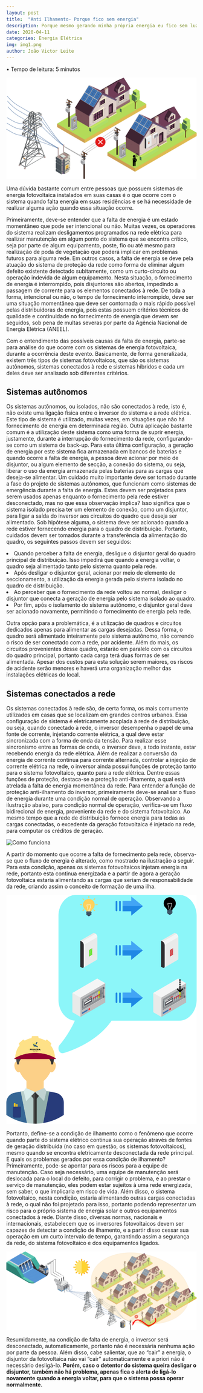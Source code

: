 ```yaml
---
layout: post
title:  "Anti Ilhamento- Porque fico sem energia"
description: Porque mesmo gerando minha própria energia eu fico sem luz, quando a concessionária não fornece
date: 2020-04-11
categories: Energia Elétrica
img: img1.png
author: João Victor Leite
---
```



•	Tempo de leitura: 5 minutos


![Inicio](img1.png)

Uma dúvida bastante comum entre pessoas que possuem sistemas de energia fotovoltaica instalados em suas casas é o que ocorre com o sistema quando falta energia em suas residências e se há necessidade de realizar alguma ação quando essa situação ocorre. 

Primeiramente, deve-se entender que a falta de energia é um estado momentâneo que pode ser intencional ou não. Muitas vezes, os operadores do sistema realizam desligamentos programados na rede elétrica para realizar manutenção em algum ponto do sistema que se encontra crítico, seja por parte de algum equipamento, poste, fio ou até mesmo para realização de poda de vegetação que poderá implicar em problemas futuros para alguma rede. Em outros casos, a falta de energia se deve pela atuação do sistema de proteção da rede como forma de eliminar algum defeito existente detectado subitamente, como um curto-circuito ou operação indevida de algum equipamento. Nesta situação, o fornecimento de energia é interrompido, pois disjuntores são abertos, impedindo a passagem de corrente para os elementos conectados à rede.  De toda a forma, intencional ou não, o tempo de fornecimento interrompido, deve ser uma situação momentânea que deve ser contornada o mais rápido possível pelas distribuidoras de energia, pois estas possuem critérios técnicos de qualidade e continuidade no fornecimento de energia que devem ser seguidos, sob pena de multas severas por parte da Agência Nacional de Energia Elétrica (ANEEL).  

Com o entendimento das possíveis causas da falta de energia, parte-se para análise do que ocorre com os sistemas de energia fotovoltaica, durante a ocorrência deste evento. Basicamente, de forma generalizada, existem três tipos de sistemas fotovoltaicos, que são os sistemas autônomos, sistemas conectados à rede e sistemas híbridos e cada um deles deve ser analisado sob diferentes critérios.


<h2>Sistemas autônomos </h2>

Os sistemas autônomos, ou isolados, não são conectados à rede, isto é, não existe uma ligação física entre o inversor do sistema e a rede elétrica. Este tipo de sistema é utilizado, muitas vezes, em situações que não há fornecimento de energia em determinada região. Outra aplicação bastante comum é a utilização deste sistema como uma forma de suprir energia, justamente, durante a interrupção do fornecimento da rede, configurando-se como um sistema de back-up. 
Para esta última configuração, a geração de energia por este sistema fica armazenada em bancos de baterias e quando ocorre a falta de energia, a pessoa deve acionar por meio de disjuntor, ou algum elemento de secção, a conexão do sistema, ou seja, liberar o uso da energia armazenada pelas baterias para as cargas que deseja-se alimentar. 
Um cuidado muito importante deve ser tomado durante a fase do projeto de sistemas autônomos, que funcionam como sistemas de emergência durante a falta de energia. Estes devem ser projetados para serem usados apenas enquanto o fornecimento pela rede estiver desconectado, mas no que essa observação implica?
Isso significa que o sistema isolado precisa ter um elemento de conexão, como um disjuntor, para ligar a saída do inversor aos circuitos do quadro que deseja ser alimentado. Sob hipótese alguma, o sistema deve ser acionado quando a rede estiver fornecendo energia para o quadro de distribuição. 
Portanto, cuidados devem ser tomados durante a transferência da alimentação do quadro, os seguintes passos devem ser seguidos:

<li>Quando perceber a falta de energia, desligue o disjuntor geral do quadro principal de distribuição. Isso impedirá que quando a energia voltar, o quadro seja alimentado tanto pelo sistema quanto pela rede. </l1>
<li>Após desligar o disjuntor geral, acionar por meio de elemento de seccionamento, a utilização da energia gerada pelo sistema isolado no quadro de distribuição.</li>
<li>Ao perceber que o fornecimento da rede voltou ao normal, desligar o disjuntor que conecta a geração de energia pelo sistema isolado ao quadro.</li>
<li>Por fim, após o isolamento do sistema autônomo, o disjuntor geral deve ser acionado novamente, permitindo o fornecimento de energia pela rede. </li>  
  
Outra opção para a problemática, é a utilização de quadros e circuitos dedicados apenas para alimentar as cargas desejadas. Dessa forma, o quadro será alimentado inteiramente pelo sistema autônomo, não correndo o risco de ser conectado com a rede, por acidente. Além do mais, os circuitos provenientes desse quadro, estarão em paralelo com os circuitos do quadro principal, portanto cada carga terá duas formas de ser alimentada. Apesar dos custos para esta solução serem maiores, os riscos de acidente serão menores e haverá uma organização melhor das instalações elétricas do local.


<h2> Sistemas conectados a rede </h2>

Os sistemas conectados à rede são, de certa forma, os mais comumente utilizados em casas que se localizam em grandes centros urbanos. Essa configuração de sistema é eletricamente acoplada à rede de distribuição, ou seja, quando conectado à rede, o inversor desempenha o papel de uma fonte de corrente, injetando corrente elétrica, a qual deve estar sincronizada com a forma de onda da tensão. Para realizar esse sincronismo entre as formas de onda, o inversor deve, a todo instante, estar recebendo energia da rede elétrica. 
Além de realizar a conversão da energia de corrente contínua para corrente alternada, controlar a injeção de corrente elétrica na rede, o inversor ainda possui funções de proteção tanto para o sistema fotovoltaico, quanto para a rede elétrica. Dentre essas funções de proteção, destaca-se a proteção anti-ilhamento, a qual está atrelada a falta de energia momentânea da rede. 
Para entender a função de proteção anti-ilhamento do inversor, primeiramente deve-se analisar o fluxo de energia durante uma condição normal de operação. Observando a ilustração abaixo, para condição normal de operação, verifica-se um fluxo bidirecional de energia, proveniente da rede e do sistema fotovoltaico. Ao mesmo tempo que a rede de distribuição fornece energia para todas as cargas conectadas, o excedente da geração fotovoltaica é injetado na rede, para computar os créditos de geração. 

![Como funciona](img2.png)

A partir do momento que ocorre a falta de fornecimento pela rede, observa-se que o fluxo de energia é alterado, como mostrado na ilustração a seguir. Para esta condição, apenas os sistemas fotovoltaicos injetam energia na rede, portanto esta continua energizada e a partir de agora a geração fotovoltaica estaria alimentando as cargas que seriam de responsabilidade da rede, criando assim o conceito de formação de uma ilha.

![Falta de energia](img3.png)

Portanto, define-se a condição de ilhamento como o fenômeno que ocorre quando parte do sistema elétrico continua sua operação através de fontes de geração distribuída (no caso em questão, os sistemas fotovoltaicos), mesmo quando se encontra eletricamente desconectada da rede principal. 
E quais os problemas gerados por essa condição de ilhamento?
Primeiramente, pode-se apontar para os riscos para a equipe de manutenção. Caso seja necessário, uma equipe de manutenção será deslocada para o local do defeito, para corrigir o problema, e ao prestar o serviço de manutenção, eles podem estar sujeitos à uma rede energizada, sem saber, o que implicaria em risco de vida. Além disso, o sistema fotovoltaico, nesta condição, estaria alimentando outras cargas conectadas à rede, o qual não foi projetado para isso, portanto podendo representar um risco para o próprio sistema de energia solar e outros equipamentos conectados à rede. 
Diante disso, diversas normas, nacionais e internacionais, estabelecem que os inversores fotovoltaicos devem ser capazes de detectar a condição de ilhamento, e a partir disso cessar sua operação em um curto intervalo de tempo, garantindo assim a segurança da rede, do sistema fotovoltaico e dos equipamentos ligados.

![resumo](img4.png)

Resumidamente, na condição de falta de energia, o inversor será desconectado, automaticamente, portanto não é necessária nenhuma ação por parte da pessoa. Além disso, cabe salientar, que ao “cair” a energia, o disjuntor da fotovoltaica não vai “cair” automaticamente e a priori não é necessário desligá-lo. **Porém, caso o detentor do sistema queira desligar o disjuntor, também não há problema, apenas fica o alerta de ligá-lo novamente quando a energia voltar, para que o sistema possa operar normalmente.**  
